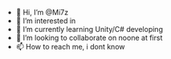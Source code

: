 - 👋 Hi, I’m @Mi7z
- 👀 I’m interested in 
- 🌱 I’m currently learning Unity/C# developing
- 💞️ I’m looking to collaborate on noone at first
- 📫 How to reach me, i dont know

<!---
Mi7z/Mi7z is a ✨ special ✨ repository because its `README.md` (this file) appears on your GitHub profile.
You can click the Preview link to take a look at your changes.
--->
